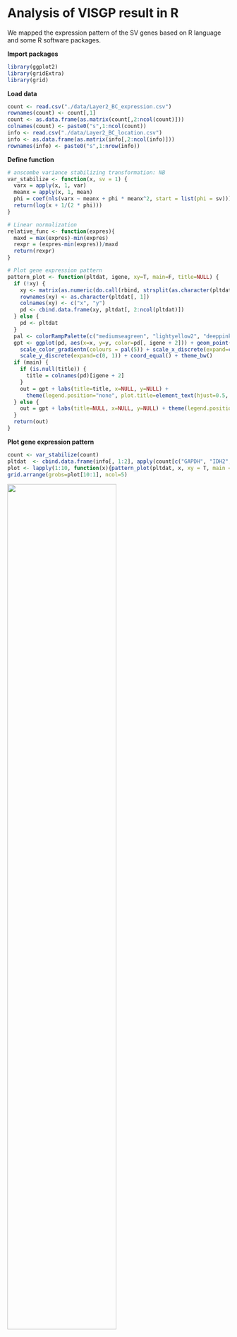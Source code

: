 # Analysis of VISGP result in R
We mapped the expression pattern of the SV genes based on R language and some R software packages.


**Import packages**

```R
library(ggplot2)
library(gridExtra)
library(grid)
```

**Load data**

```R
count <- read.csv("./data/Layer2_BC_expression.csv")
rownames(count) <- count[,1]
count <- as.data.frame(as.matrix(count[,2:ncol(count)]))
colnames(count) <- paste0("s",1:ncol(count))
info <- read.csv("./data/Layer2_BC_location.csv")
info <- as.data.frame(as.matrix(info[,2:ncol(info)]))
rownames(info) <- paste0("s",1:nrow(info))
```

**Define function**

```R
# anscombe variance stabilizing transformation: NB
var_stabilize <- function(x, sv = 1) {
  varx = apply(x, 1, var)
  meanx = apply(x, 1, mean)
  phi = coef(nls(varx ~ meanx + phi * meanx^2, start = list(phi = sv)))
  return(log(x + 1/(2 * phi)))
}

# Linear normalization
relative_func <- function(expres){
  maxd = max(expres)-min(expres)
  rexpr = (expres-min(expres))/maxd
  return(rexpr)
}

# Plot gene expression pattern
pattern_plot <- function(pltdat, igene, xy=T, main=F, title=NULL) {
  if (!xy) {
    xy <- matrix(as.numeric(do.call(rbind, strsplit(as.character(pltdat[,1]), split = "x"))), ncol = 2)
    rownames(xy) <- as.character(pltdat[, 1])
    colnames(xy) <- c("x", "y")
    pd <- cbind.data.frame(xy, pltdat[, 2:ncol(pltdat)])
  } else {
    pd <- pltdat
  }
  pal <- colorRampPalette(c("mediumseagreen", "lightyellow2", "deeppink"))
  gpt <- ggplot(pd, aes(x=x, y=y, color=pd[, igene + 2])) + geom_point(size=4) + 
    scale_color_gradientn(colours = pal(5)) + scale_x_discrete(expand=c(0, 1)) + 
    scale_y_discrete(expand=c(0, 1)) + coord_equal() + theme_bw()
  if (main) {
    if (is.null(title)) {
      title = colnames(pd)[igene + 2]
    }
    out = gpt + labs(title=title, x=NULL, y=NULL) + 
      theme(legend.position="none", plot.title=element_text(hjust=0.5, size=rel(1.5)))
  } else {
    out = gpt + labs(title=NULL, x=NULL, y=NULL) + theme(legend.position="none")
  }
  return(out)
}
```

**Plot gene expression pattern**

```R
count <- var_stabilize(count)
pltdat  <- cbind.data.frame(info[, 1:2], apply(count[c("GAPDH", "IDH2", "RPL30", "COL6A2", "METRN", "RAB11A", "DUSP14", "SET", "C4A", "RPS20"),], 1, relative_func))
plot <- lapply(1:10, function(x){pattern_plot(pltdat, x, xy = T, main = T)})
grid.arrange(grobs=plot[10:1], ncol=5)
```

<img src="https://github.com/jhu99/scbean/blob/vgp/docs/source/tutorials/Rplot_SV_genes.png?raw=true" width="70%">
